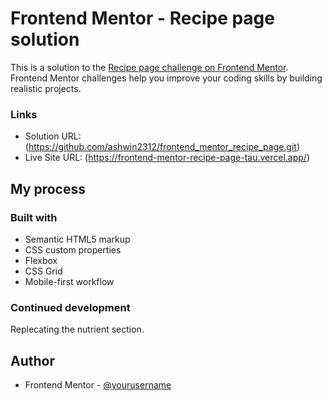 # Frontend Mentor - Recipe page solution

This is a solution to the [Recipe page challenge on Frontend Mentor](https://www.frontendmentor.io/challenges/recipe-page-KiTsR8QQKm). Frontend Mentor challenges help you improve your coding skills by building realistic projects. 



### Links

- Solution URL: (https://github.com/ashwin2312/frontend_mentor_recipe_page.git)
- Live Site URL: (https://frontend-mentor-recipe-page-tau.vercel.app/)

## My process

### Built with

- Semantic HTML5 markup
- CSS custom properties
- Flexbox
- CSS Grid
- Mobile-first workflow


### Continued development

Replecating the nutrient section.



## Author
- Frontend Mentor - [@yourusername](https://www.frontendmentor.io/profile/ashwin2312)

